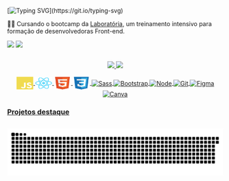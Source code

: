 [![Typing SVG](https://readme-typing-svg.herokuapp.com?color=904E95&lines=Hello+World!+Eu+sou+a+Karen!)](https://git.io/typing-svg)

👩‍💻 Cursando o bootcamp da [Laboratória](https://www.laboratoria.la/br), um treinamento intensivo para formação de desenvolvedoras Front-end.

 <div> 
  <a href="https://www.linkedin.com/in/karen-freitas" target="_blank"><img src="https://img.shields.io/badge/-LinkedIn-%230077B5?style=for-the-badge&logo=linkedin&logoColor=white" target="_blank"></a> 
  <a href = "mailto:karenfcorrea@gmail.com"><img src="https://img.shields.io/badge/Gmail-D14836?style=for-the-badge&logo=gmail&logoColor=white" target="_blank"></a>

</div>          

## 


<div align="center">
  <a href="https://github.com/karen-freitas">
  <img height="160em" src="https://github-readme-stats.vercel.app/api?username=karen-freitas&bg_color=30,e96443,904e95&title_color=fff&text_color=fff&show_icons=true&icon_color=fff"/>
  <img height="160em" src="https://github-readme-stats.vercel.app/api/top-langs/?username=karen-freitas&layout=compact&langs_count=7&bg_color=30,e96443,904e95&title_color=fff&text_color=fff"/>
</div>

<div align="center" style="display: inline_block"><br>
  <img align="center" alt="Js" height="30" width="40" src="https://raw.githubusercontent.com/devicons/devicon/master/icons/javascript/javascript-plain.svg">
  <img align="center" alt="-React" height="30" width="40" src="https://raw.githubusercontent.com/devicons/devicon/master/icons/react/react-original.svg">
  <img align="center" alt="HTML" height="30" width="40" src="https://raw.githubusercontent.com/devicons/devicon/master/icons/html5/html5-original.svg">
  <img align="center" alt="CSS" height="30" width="40" src="https://raw.githubusercontent.com/devicons/devicon/master/icons/css3/css3-original.svg">
  <img align="center" alt="Sass" height="30" width="40" src="https://cdn.jsdelivr.net/gh/devicons/devicon/icons/sass/sass-original.svg">
  <img align="center" alt="Bootstrap" height="30" width="40" src="https://cdn.jsdelivr.net/gh/devicons/devicon/icons/bootstrap/bootstrap-plain.svg">
  <img align="center" alt="Node" height="30" width="40" src="https://cdn.jsdelivr.net/gh/devicons/devicon/icons/nodejs/nodejs-original.svg"">
  <img align="center" alt="Git" height="30" width="40" src="https://cdn.jsdelivr.net/gh/devicons/devicon/icons/git/git-original.svg">
  <img align="center" alt="Figma" height="30" width="40" src="https://cdn.jsdelivr.net/gh/devicons/devicon/icons/figma/figma-original.svg">
  <img align="center" alt="Canva" height="30" width="40" src="https://cdn.jsdelivr.net/gh/devicons/devicon/icons/canva/canva-original.svg">
</div>
                                                                                                                                          
<!--[![willianrod's wakatime stats](https://github-readme-stats.vercel.app/api/wakatime?username=karenfreitas)](https://github.com/anuraghazra/github-readme-stats)-->                                                                                                                                          
                                                                                                                                          
<!--  [![willianrod's wakatime stats](https://github-readme-stats.vercel.app/api/wakatime?username=karen_freitas)](https://github.com/karen-freitas/github-readme-stats) -->
                                                                                                                                         
### Projetos destaque
                                                                                                                                                                                                                                                                        
  <!--  <a href="https://github.com/karen-freitas/SAP006-burger-queen-api-client">
   <img align="center" src="https://github-readme-stats.vercel.app/api/pin/?username=karen-freitas&repo=SAP006-burger-queen-api-client&show_icons=true&line_height=27&title_color=ffff&text_color=ffff&icon_color=ffff&bg_color=30,e96443,904e95&" alt="crnn-pytorch" />
 </a>
 <a href="https://github.com/karen-freitas/bookish-social-network">
   <img align="center" src="https://github-readme-stats.vercel.app/api/pin/?username=karen-freitas&repo=bookish-social-network&show_icons=true&line_height=27&title_color=ffff&text_color=ffff&icon_color=ffff&bg_color=30,e96443,904e95&" alt="crnn-pytorch" />
 </a>-->
                                                                                                                                          
  ##

 ![Snake animation](https://github.com/karen-freitas/karen-freitas/blob/output/github-contribution-grid-snake.svg)
                 

